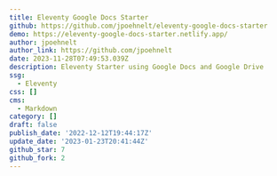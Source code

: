 ```yaml
---
title: Eleventy Google Docs Starter
github: https://github.com/jpoehnelt/eleventy-google-docs-starter
demo: https://eleventy-google-docs-starter.netlify.app/
author: jpoehnelt
author_link: https://github.com/jpoehnelt
date: 2023-11-28T07:49:53.039Z
description: Eleventy Starter using Google Docs and Google Drive
ssg:
  - Eleventy
css: []
cms:
  - Markdown
category: []
draft: false
publish_date: '2022-12-12T19:44:17Z'
update_date: '2023-01-23T20:41:44Z'
github_star: 7
github_fork: 2
---
```

